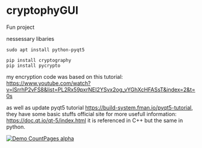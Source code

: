 # cryptophyGUI
Fun project

nessessary libaries
```
sudo apt install python-pyqt5

pip install cryptography
pip install pycrypto
```
my encryption code was based on this tutorial: https://www.youtube.com/watch?v=lSrrhP2vFS8&list=PL2Rx59pxrNEI2YSvx2og_vYGhXcHFASsT&index=2&t=0s

as well as update pyqt5 tutorial https://build-system.fman.io/pyqt5-tutorial, they have some basic stuffs
official site for more usefull information: https://doc.qt.io/qt-5/index.html it is referenced in C++ but the same in python.

[![Demo CountPages alpha](https://j.gifs.com/nxm735.gif)](https://youtu.be/Ocg9ul_KSAU)
